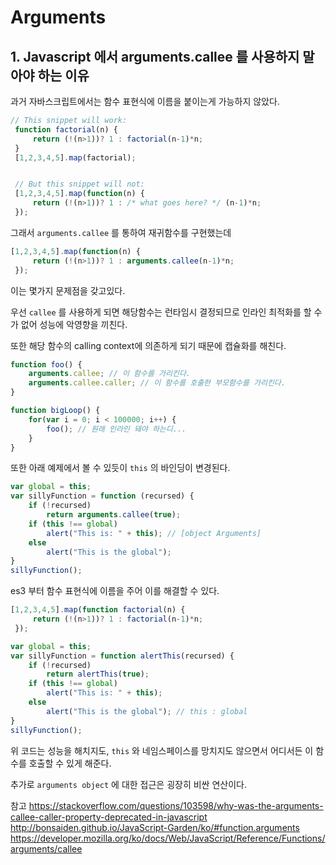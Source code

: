 # Arguments



## 1. Javascript 에서 arguments.callee 를 사용하지 말아야 하는 이유



과거 자바스크립트에서는 함수 표현식에 이름을 붙이는게 가능하지 않았다. 

```javascript
// This snippet will work:
 function factorial(n) {
     return (!(n>1))? 1 : factorial(n-1)*n;
 }
 [1,2,3,4,5].map(factorial);


 // But this snippet will not:
 [1,2,3,4,5].map(function(n) {
     return (!(n>1))? 1 : /* what goes here? */ (n-1)*n;
 });
```

그래서 `arguments.callee` 를 통하여 재귀함수를 구현했는데

```javascript
[1,2,3,4,5].map(function(n) {
     return (!(n>1))? 1 : arguments.callee(n-1)*n;
 });
```

이는 몇가지 문제점을 갖고있다.

우선 `callee` 를 사용하게 되면 해당함수는 런타임시 결정되므로 인라인 최적화를 할 수 가 없어 성능에 악영향을 끼친다.

또한 해당 함수의 calling context에 의존하게 되기 때문에 캡슐화를 해친다.

```javascript
function foo() {
    arguments.callee; // 이 함수를 가리킨다.
    arguments.callee.caller; // 이 함수를 호출한 부모함수를 가리킨다.
}

function bigLoop() {
    for(var i = 0; i < 100000; i++) {
        foo(); // 원래 인라인 돼야 하는디...
    }
}
```



또한 아래 예제에서 볼 수 있듯이 `this` 의 바인딩이 변경된다.

```javascript
var global = this;
var sillyFunction = function (recursed) {
    if (!recursed)
        return arguments.callee(true);
    if (this !== global)
        alert("This is: " + this); // [object Arguments]
    else
        alert("This is the global");
}
sillyFunction();
```



es3 부터 함수 표현식에 이름을 주어 이를 해결할 수 있다.

```javascript
[1,2,3,4,5].map(function factorial(n) {
     return (!(n>1))? 1 : factorial(n-1)*n;
 });
```



```javascript
var global = this;
var sillyFunction = function alertThis(recursed) {
    if (!recursed)
        return alertThis(true);
    if (this !== global)
        alert("This is: " + this); 
    else
        alert("This is the global"); // this : global
}
sillyFunction();
```

위 코드는 성능을 해치지도, `this` 와 네임스페이스를 망치지도 않으면서 어디서든 이 함수를 호출할 수 있게 해준다.

추가로 `arguments object` 에 대한 접근은 굉장히 비싼 연산이다.



참고
https://stackoverflow.com/questions/103598/why-was-the-arguments-callee-caller-property-deprecated-in-javascript
http://bonsaiden.github.io/JavaScript-Garden/ko/#function.arguments
https://developer.mozilla.org/ko/docs/Web/JavaScript/Reference/Functions/arguments/callee
